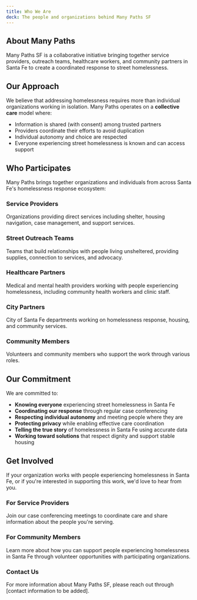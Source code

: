 ```yaml
---
title: Who We Are
deck: The people and organizations behind Many Paths SF
---
```


## About Many Paths

Many Paths SF is a collaborative initiative bringing together service providers, outreach teams, healthcare workers, and community partners in Santa Fe to create a coordinated response to street homelessness.

## Our Approach

We believe that addressing homelessness requires more than individual organizations working in isolation. Many Paths operates on a **collective care** model where:

- Information is shared (with consent) among trusted partners
- Providers coordinate their efforts to avoid duplication
- Individual autonomy and choice are respected
- Everyone experiencing street homelessness is known and can access support

## Who Participates

Many Paths brings together organizations and individuals from across Santa Fe's homelessness response ecosystem:

### Service Providers

Organizations providing direct services including shelter, housing navigation, case management, and support services.

### Street Outreach Teams

Teams that build relationships with people living unsheltered, providing supplies, connection to services, and advocacy.

### Healthcare Partners

Medical and mental health providers working with people experiencing homelessness, including community health workers and clinic staff.

### City Partners

City of Santa Fe departments working on homelessness response, housing, and community services.

### Community Members

Volunteers and community members who support the work through various roles.

## Our Commitment

We are committed to:

- **Knowing everyone** experiencing street homelessness in Santa Fe
- **Coordinating our response** through regular case conferencing
- **Respecting individual autonomy** and meeting people where they are
- **Protecting privacy** while enabling effective care coordination
- **Telling the true story** of homelessness in Santa Fe using accurate data
- **Working toward solutions** that respect dignity and support stable housing

## Get Involved

If your organization works with people experiencing homelessness in Santa Fe, or if you're interested in supporting this work, we'd love to hear from you.

### For Service Providers

Join our case conferencing meetings to coordinate care and share information about the people you're serving.

### For Community Members

Learn more about how you can support people experiencing homelessness in Santa Fe through volunteer opportunities with participating organizations.

### Contact Us

For more information about Many Paths SF, please reach out through [contact information to be added].
